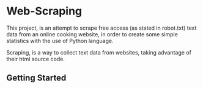 # Web-Scraping
This project, is an attempt to scrape free access (as stated in robot.txt) text data from an online cooking website, in order to create some simple statistics with the use of Python language.

Scraping, is a way to collect text data from websites, taking advantage of their html source code.

## Getting Started
